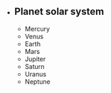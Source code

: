 
- Planet solar system
  - 
  - Mercury
  - Venus
  - Earth
  - Mars
  - Jupiter
  - Saturn
  - Uranus
  - Neptune


